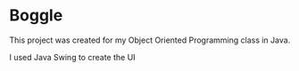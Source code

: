 # Boggle

This project was created for my Object Oriented Programming class in Java.

I used Java Swing to create the UI
